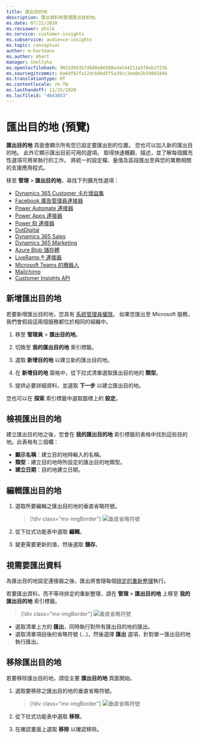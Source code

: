 ```yaml
---
title: 匯出目的地
description: 匯出資料和管理匯出目的地。
ms.date: 07/21/2020
ms.reviewer: philk
ms.service: customer-insights
ms.subservice: audience-insights
ms.topic: conceptual
author: m-hartmann
ms.author: mhart
manager: shellyha
ms.openlocfilehash: 9032d99357db86e66588eda544211a5f8eb2f23b
ms.sourcegitcommit: 6a6df62fa12dcb9bd5f5a39cc3ee0e2b3988184b
ms.translationtype: HT
ms.contentlocale: zh-TW
ms.lasthandoff: 11/25/2020
ms.locfileid: "4643853"
---
```

# <a name="export-destinations-preview"></a>匯出目的地 (預覽)

**匯出目的地** 頁面會顯示所有您已設定要匯出到的位置。 您也可以加入新的匯出目的地。 此外它顯示匯出目前可用的選項。 取得快速概觀、描述，並了解每個擴充性選項可用來執行的工作。 將統一的設定檔、量值及區段匯出至與您的業務相關的支援應用程式。

移至 **管理** > **匯出目的地**，尋找下列擴充性選項：

- [Dynamics 365 Customer 卡片增益集](customer-card-add-in.md)
- [Facebook 廣告管理員連接器](export-facebook.md)
- [Power Automate 連接器](export-power-automate.md)
- [Power Apps 連接器](export-power-apps.md)
- [Power BI 連接器](export-power-bi.md)
- [DotDigital](export-dotdigital.md)
- [Dynamics 365 Sales](export-dynamics365-sales.md)
- [Dynamics 365 Marketing](export-dynamics365-marketing.md)
- [Azure Blob 儲存體](export-azure-blob-storage.md)
- [LiveRamp &reg; 連接器](export-liveramp.md)
- [Microsoft Teams 的機器人](export-teams-bot.md)
- [Mailchimp](export-mailchimp.md)
- [Customer Insights API](apis.md)

## <a name="add-a-new-export-destination"></a>新增匯出目的地

若要新增匯出目的地，您具有 [系統管理員權限](permissions.md)。 如果您匯出至 Microsoft 服務，我們會假設這兩個服務都位於相同的組織中。

1. 移至 **管理員** > **匯出目的地**。

1. 切換至 **我的匯出目的地** 索引標籤。

1. 選取 **新增目的地** 以建立新的匯出目的地。

1. 在 **新增目的地** 窗格中，從下拉式清單選取匯出目的地的 **類型**。

1. 提供必要詳細資料，並選取 **下一步** 以建立匯出目的地。

您也可以在 **探索** 索引標籤中選取圖標上的 **設定**。

## <a name="view-export-destinations"></a>檢視匯出目的地

建立匯出目的地之後，您會在 **我的匯出目的地** 索引標籤的表格中找到這些目的地。此表格有三個欄：

- **顯示名稱**：建立目的地時輸入的名稱。
- **類型**：建立目的地時所設定的匯出目的地類型。
- **建立日期**：目的地建立日期。

## <a name="edit-an-export-destination"></a>編輯匯出目的地

1. 選取所要編輯之匯出目的地的垂直省略符號。

   > [!div class="mx-imgBorder"]
   > ![垂直省略符號](media/export-destinations-page-ellipsis.png "垂直省略符號")

1. 從下拉式功能表中選取 **編輯**。

1. 變更需要更新的值，然後選取 **儲存**。

## <a name="export-data-on-demand"></a>視需要匯出資料

為匯出目的地設定連接器之後，匯出將會隨每個[排定的重新整理](system.md#schedule-tab)執行。

若要匯出資料，而不等待排定的重新整理，請在 **管理** > **匯出目的地** 上移至 **我的匯出目的地** 索引標籤。

> [!div class="mx-imgBorder"]
> ![垂直省略符號](media/export-destinations-page-ellipsis.png "垂直省略符號")

- 選取清單上方的 **匯出**，同時執行對所有匯出目的地的匯出。
- 選取清單項目後的省略符號 (...)，然後選擇 **匯出** 選項，針對單一匯出目的地執行匯出。

## <a name="remove-an-export-destination"></a>移除匯出目的地

若要移除匯出目的地，請從主要 **匯出目的地** 頁面開始。

1. 選取要移除之匯出目的地的垂直省略符號。

   > [!div class="mx-imgBorder"]
   > ![垂直省略符號](media/export-destinations-page-ellipsis.png "垂直省略符號")

2. 從下拉式功能表中選取 **移除**。

3. 在確認畫面上選取 **移除** 以確認移除。
